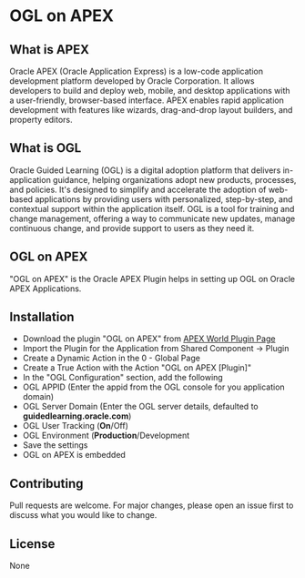 # OGL on APEX
## What is APEX
Oracle APEX (Oracle Application Express) is a low-code application development platform developed by Oracle Corporation. It allows developers to build and deploy web, mobile, and desktop applications with a user-friendly, browser-based interface. APEX enables rapid application development with features like wizards, drag-and-drop layout builders, and property editors. 

## What is OGL
Oracle Guided Learning (OGL) is a digital adoption platform that delivers in-application guidance, helping organizations adopt new products, processes, and policies. It's designed to simplify and accelerate the adoption of web-based applications by providing users with personalized, step-by-step, and contextual support within the application itself. OGL is a tool for training and change management, offering a way to communicate new updates, manage continuous change, and provide support to users as they need it. 

## OGL on APEX

"OGL on APEX" is the Oracle APEX Plugin helps in setting up OGL on Oracle APEX Applications.

## Installation

+ Download the plugin "OGL on APEX" from [APEX World Plugin Page](https://apex.world/ords/r/apex_world/apex-world/plug-ins) 
+ Import the Plugin for the Application from Shared Component -> Plugin
+ Create a Dynamic Action in the 0 - Global Page
+ Create a True Action with the Action "OGL on APEX [Plugin]"
+ In the "OGL Configuration" section, add the following
+ OGL APPID (Enter the appid from the OGL console for you application domain)
+ OGL Server Domain (Enter the OGL server details, defaulted to **guidedlearning.oracle.com**)
+ OGL User Tracking (**On**/Off)
+ OGL Environment (**Production**/Development
+ Save the settings
+ OGL on APEX is embedded


## Contributing

Pull requests are welcome. For major changes, please open an issue first
to discuss what you would like to change.


## License

None
